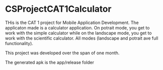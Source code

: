 # CSProjectCAT1Calculator
<p>
THis is the CAT 1 project for Mobile Application Development. The applicaton made is a calculator application. On potrait mode, you get to work with the simple calculator while on the landscape mode, you get to work with the scientific calculator. All modes (landscape and potrait ave full functionality).
</p>
<p>This project was developed over the span of one month.</p>
<p>The generated apk is the app/release folder </p>
